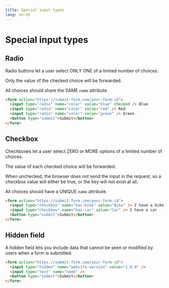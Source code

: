 ```yaml
---
title: Special input types
lang: en-US
---
```


# Special input types

## Radio

Radio buttons let a user select ONLY ONE of a limited number of choices.

Only the value of the checked choice will be forwarded.

All choices should share the SAME `name` attribute.

```html
<form action="https://submit-form.com/your-form-id">
  <input type="radio" name="color" value="blue" checked /> Blue
  <input type="radio" name="color" value="red" /> Red
  <input type="radio" name="color" value="green" /> Green
  <button type="submit">Submit</button>
</form>
```

## Checkbox

Checkboxes let a user select ZERO or MORE options of a limited number of choices.

The value of each checked choice will be forwarded.

When unchecked, the browser does not send the input in the request, so a checkbox value will either be true, or the key
will not exist at all.

All choices should have a UNIQUE `name` attribute.

```html
<form action="https://submit-form.com/your-form-id">
  <input type="checkbox" name="has-bike" value="Bike" /> I have a bike
  <input type="checkbox" name="has-car" value="Car" /> I have a car
  <button type="submit">Submit</button>
</form>
```

## Hidden field

A hidden field lets you include data that cannot be seen or modified by users when a form is submitted.

```html
<form action="https://submit-form.com/your-form-id">
  <input type="hidden" name="website-version" value="1.0.0" />
  <input type="text" name="name" />
  <button type="submit">Submit</button>
</form>
```
